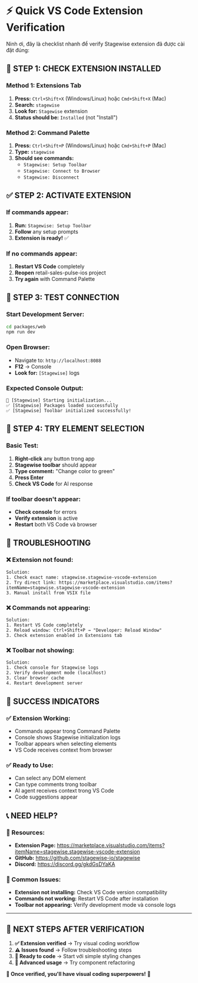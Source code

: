 # ⚡ Quick VS Code Extension Verification

Ninh ơi, đây là checklist nhanh để verify Stagewise extension đã được cài đặt đúng:

## 🧩 **STEP 1: CHECK EXTENSION INSTALLED**

### **Method 1: Extensions Tab**
1. **Press:** `Ctrl+Shift+X` (Windows/Linux) hoặc `Cmd+Shift+X` (Mac)
2. **Search:** `stagewise`
3. **Look for:** `Stagewise` extension
4. **Status should be:** `Installed` (not "Install")

### **Method 2: Command Palette**
1. **Press:** `Ctrl+Shift+P` (Windows/Linux) hoặc `Cmd+Shift+P` (Mac)
2. **Type:** `stagewise`
3. **Should see commands:**
   - `Stagewise: Setup Toolbar`
   - `Stagewise: Connect to Browser`
   - `Stagewise: Disconnect`

## ✅ **STEP 2: ACTIVATE EXTENSION**

### **If commands appear:**
1. **Run:** `Stagewise: Setup Toolbar`
2. **Follow** any setup prompts
3. **Extension is ready!** ✅

### **If no commands appear:**
1. **Restart VS Code** completely
2. **Reopen** retail-sales-pulse-ios project
3. **Try again** with Command Palette

## 🧪 **STEP 3: TEST CONNECTION**

### **Start Development Server:**
```bash
cd packages/web
npm run dev
```

### **Open Browser:**
- Navigate to: `http://localhost:8088`
- **F12** → Console
- **Look for:** `[Stagewise]` logs

### **Expected Console Output:**
```
🚀 [Stagewise] Starting initialization...
✅ [Stagewise] Packages loaded successfully
✅ [Stagewise] Toolbar initialized successfully!
```

## 🎯 **STEP 4: TRY ELEMENT SELECTION**

### **Basic Test:**
1. **Right-click** any button trong app
2. **Stagewise toolbar** should appear
3. **Type comment:** "Change color to green"
4. **Press Enter**
5. **Check VS Code** for AI response

### **If toolbar doesn't appear:**
- **Check console** for errors
- **Verify extension** is active
- **Restart** both VS Code và browser

## 🚨 **TROUBLESHOOTING**

### **❌ Extension not found:**
```
Solution:
1. Check exact name: stagewise.stagewise-vscode-extension
2. Try direct link: https://marketplace.visualstudio.com/items?itemName=stagewise.stagewise-vscode-extension
3. Manual install from VSIX file
```

### **❌ Commands not appearing:**
```
Solution:
1. Restart VS Code completely
2. Reload window: Ctrl+Shift+P → "Developer: Reload Window"
3. Check extension enabled in Extensions tab
```

### **❌ Toolbar not showing:**
```
Solution:
1. Check console for Stagewise logs
2. Verify development mode (localhost)
3. Clear browser cache
4. Restart development server
```

## 🎊 **SUCCESS INDICATORS**

### **✅ Extension Working:**
- Commands appear trong Command Palette
- Console shows Stagewise initialization logs
- Toolbar appears when selecting elements
- VS Code receives context from browser

### **✅ Ready to Use:**
- Can select any DOM element
- Can type comments trong toolbar
- AI agent receives context trong VS Code
- Code suggestions appear

## 📞 **NEED HELP?**

### **🔗 Resources:**
- **Extension Page:** https://marketplace.visualstudio.com/items?itemName=stagewise.stagewise-vscode-extension
- **GitHub:** https://github.com/stagewise-io/stagewise
- **Discord:** https://discord.gg/gkdGsDYaKA

### **🐛 Common Issues:**
- **Extension not installing:** Check VS Code version compatibility
- **Commands not working:** Restart VS Code after installation
- **Toolbar not appearing:** Verify development mode và console logs

---

## 🎯 **NEXT STEPS AFTER VERIFICATION**

1. **✅ Extension verified** → Try visual coding workflow
2. **⚠️ Issues found** → Follow troubleshooting steps
3. **🎨 Ready to code** → Start với simple styling changes
4. **🚀 Advanced usage** → Try component refactoring

**🎉 Once verified, you'll have visual coding superpowers!** 🚀
